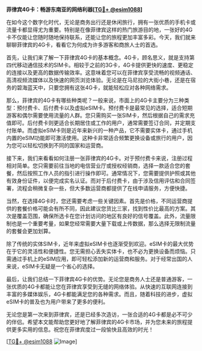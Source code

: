 **菲律宾4G卡：畅游东南亚的网络利器[[TG💪+ @esim1088](https://t.me/s/esim1088)]**

在如今这个数字化时代，无论是商务出行还是休闲旅行，拥有一张优质的手机卡或流量卡都显得尤为重要。特别是在像菲律宾这样的热门旅游目的地，一张好的4G卡不仅能让您随时随地保持联系，还能让您的旅程更加丰富多彩。今天，我们就来聊聊菲律宾的4G卡，看看它为何成为许多游客和商旅人士的首选。

首先，让我们来了解一下菲律宾4G卡的基本概念。4G卡，顾名思义，就是支持第四代移动通信技术的SIM卡。相较于之前的3G卡，4G卡提供更快的速度、更稳定的连接以及更高的数据传输效率。这意味着您可以在菲律宾享受流畅的视频通话、高清视频流媒体以及快速的网页浏览体验。无论是在马尼拉的大街小巷，还是在宿务的碧海蓝天中，只要您拥有这张4G卡，就能轻松应对各种网络需求。

那么，菲律宾的4G卡有哪些种类呢？一般来说，市面上的4G卡主要分为三种类型：预付费卡、后付费卡以及虚拟eSIM卡。预付费卡是最常见的选择，适合短期游客和偶尔需要使用流量的人群。您只需购买一张SIM卡，然后根据自己的需求充值即可。后付费卡则更适合长期居住或工作的用户，通常需要签订合同，并定期支付账单。而虚拟eSIM卡则是近年来新兴的一种产品，它不需要实体卡，通过手机内置的eSIM功能即可激活使用。这种卡非常适合频繁更换设备或旅行的用户，因为您可以轻松切换到不同的国家和运营商。

接下来，我们来看看如何注册一张菲律宾的4G卡。对于预付费卡来说，注册过程相对简单。您只需要前往当地的电信营业厅或授权经销商，选择一款适合您的套餐，然后按照工作人员的指引进行操作即可。通常情况下，您需要提供护照或其他有效身份证件，以便完成实名认证。而对于后付费卡，由于涉及信用评估和合同签署，流程会稍微复杂一些，但大多数运营商都提供了在线申请服务，方便快捷。

当然，在选择4G卡时，您还需要考虑一些关键因素。首先是价格，不同运营商提供的套餐价格可能会有所不同，因此建议您货比三家，找到性价比最高的方案。其次是覆盖范围，确保所选卡在您计划访问的地区有良好的信号覆盖。此外，流量限制也是一个重要考量，如果您经常需要大量下载或上传数据，那么选择无限制流量的套餐会更加划算。

除了传统的实体SIM卡，近年来虚拟eSIM卡也逐渐受到欢迎。eSIM卡的最大优势在于它的灵活性和便捷性。您无需担心丢失实体卡，也不必为更换设备而烦恼。只需通过手机上的eSIM应用，即可轻松添加新的运营商和服务。对于经常出国的人来说，eSIM卡无疑是一个省心的选择。

最后，让我们总结一下菲律宾4G卡的优势。无论您是商务人士还是普通游客，一张优质的4G卡都能让您在菲律宾享受到无缝的网络体验。从快速的互联网连接到丰富的多媒体娱乐，4G卡都能满足您的各种需求。而且，随着科技的进步，虚拟eSIM卡的普及也为用户带来了更多的便利。

无论您是第一次来到菲律宾，还是已经多次造访，一张合适的4G卡都是必不可少的伴侣。希望本文能帮助您更好地了解菲律宾的4G卡市场，并为您未来的旅程提供更多实用的信息。祝您在菲律宾度过一段愉快且高效的时光！

[[TG💪+ @esim1088](https://t.me/s/esim1088) ![Image](https://i.postimg.cc/4NQfJmqS/Snipaste-2025-05-13-00-14-12.png)]